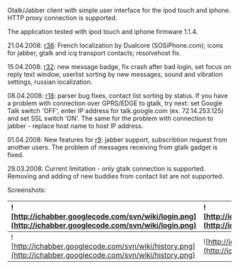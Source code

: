 Gtalk/Jabber client with simple user interface for the ipod touch and iphone. HTTP proxy connection is supported.

The application tested with ipod touch and iphone firmware 1.1.4.

21.04.2008: [r38](https://code.google.com/p/ichabber/source/detail?r=38): French localization by Dualcore (SOSiPhone.com); icons for jabber, gtalk and icq transport contacts; resolvehost fix.

15.04.2008: [r32](https://code.google.com/p/ichabber/source/detail?r=32): new message badge, fix crash after bad login, set focus on reply text window, userlist sorting by new messages, sound and vibration settings, russian localization.

08.04.2008: [r18](https://code.google.com/p/ichabber/source/detail?r=18): parser bug fixes, contact list sorting by status. If you have a problem with connection over GPRS/EDGE to gtalk, try next: set Google Talk switch 'OFF', enter IP address for talk.google.com (ex. 72.14.253.125) and set SSL switch 'ON'. The same for the problem with connection to jabber - replace host name to host IP address.

01.04.2008: New features for [r9](https://code.google.com/p/ichabber/source/detail?r=9): jabber support, subscribtion request from another users. The problem of messages receiving from gtalk gadget is fixed.

29.03.2008: Current limitation - only gtalk connection is supported. Removing and adding of new buddies from contact list are not supported.


Screenshots:

| ![http://ichabber.googlecode.com/svn/wiki/login.png](http://ichabber.googlecode.com/svn/wiki/login.png) | ![http://ichabber.googlecode.com/svn/wiki/buddies.png](http://ichabber.googlecode.com/svn/wiki/buddies.png) |
|:--------------------------------------------------------------------------------------------------------|:------------------------------------------------------------------------------------------------------------|
| ![http://ichabber.googlecode.com/svn/wiki/history.png](http://ichabber.googlecode.com/svn/wiki/history.png) | ![http://ichabber.googlecode.com/svn/wiki/reply.png](http://ichabber.googlecode.com/svn/wiki/reply.png) |
